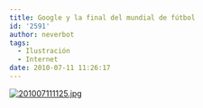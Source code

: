 ```yaml
---
title: Google y la final del mundial de fútbol
id: '2591'
author: neverbot
tags:
  - Ilustración
  - Internet
date: 2010-07-11 11:26:17
---
```


[![201007111125.jpg](./201007111125.jpg)](http://www.google.es/search?q=Copa+Mundial+de+la+FIFA+2010%3A+Finales&ct=worldcupfinale10-hp&oi=ddle)